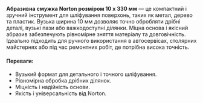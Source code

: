 **Абразивна смужка Norton розміром 10 х 330 мм** — це компактний і зручний інструмент для шліфування поверхонь, таких як метал, дерево та пластик. Вузька ширина 10 мм дозволяє точно обробляти дрібні деталі, вузькі пази або важкодоступні ділянки. Міцна основа і якісний абразив забезпечують рівномірне зняття матеріалу та довговічність. Ідеально підходить для ручного використання в автосервісах, столярних майстернях або під час ремонтних робіт, де потрібна висока точність.

#### Переваги:

- Вузький формат для детального і точного шліфування.
- Рівномірна обробка дрібних ділянок.
- Міцність і надійність основи.
- Якість і універсальність від Norton.
